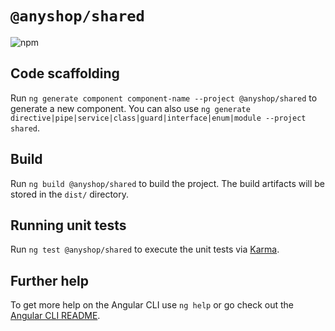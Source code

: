 # `@anyshop/shared`

![npm](https://img.shields.io/npm/v/@anyshop/shared)

## Code scaffolding

Run `ng generate component component-name --project @anyshop/shared` to generate a new component. You can also use `ng generate directive|pipe|service|class|guard|interface|enum|module --project shared`.


## Build

Run `ng build @anyshop/shared` to build the project. The build artifacts will be stored in the `dist/` directory.

## Running unit tests

Run `ng test @anyshop/shared` to execute the unit tests via [Karma](https://karma-runner.github.io).

## Further help

To get more help on the Angular CLI use `ng help` or go check out the [Angular CLI README](https://github.com/angular/angular-cli/blob/master/README.md).
